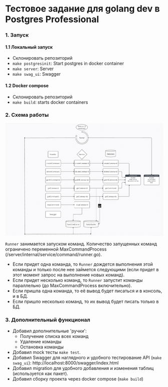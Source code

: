 # Тестовое задание для golang dev в Postgres Professional

### 1. Запуск
#### 1.1 Локальный запуск
- Склонировать репозиторий
- ```make postgresinit```: Start postgres in docker container
- ```make server```: Server
- ```make swag_ui```: Swagger

#### 1.2 Docker compose
- Склонировать репозиторий
- ```make build```: starts docker containers

### 2. Схема работы

![project work schema](img/work_schema.png)

`Runner` занимается запуском команд. Количество запущенных команд ограничено переменной MaxCommandProcess (/server/internal/service/command/runner.go).  
- Если придет одна команда, то `Runner` дождется выполнения этой команды и только после нее займется следующими (если придет в этот момент запрос на выполнение новых команд).  
- Если придет несколько команд, то `Runner` запустит команды параллельно (до MaxCommandProcess включительно).
- Если пришла одна команда, то её вывод будет писаться и в консоль, и в БД.
- Если пришло несколько команд, то их вывод будет писать только в БД.

### 3. Дополнительный функционал
- Добавил дополнительные 'ручки':  
    - Получение списка всех команд
    - Удаление команды
    - Остановка команды
- Добавил mock тесты ```make test```.
- Добавил Swagger для наглядного и удобного тестирование API (```make swag_ui```): http://localhost:8000/swagger/index.html
- Добавил migration для удобного добавления и изменения таблиц (используется как пакет).
- Добавил сборку проекта через docker compose (```make build```)